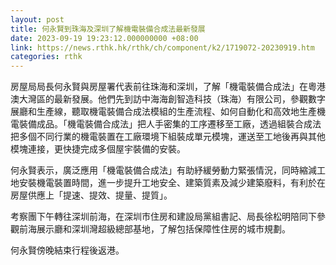 ```yaml
---
layout: post
title: 何永賢到珠海及深圳了解機電裝備合成法最新發展
date: 2023-09-19 19:23:12.000000000 +08:00
link: https://news.rthk.hk/rthk/ch/component/k2/1719072-20230919.htm
categories: rthk
---
```


房屋局局長何永賢與房屋署代表前往珠海和深圳，了解「機電裝備合成法」在粵港澳大灣區的最新發展。他們先到訪中海海創智造科技（珠海）有限公司，參觀數字展廳和生產線，聽取機電裝備合成法模組的生產流程、如何自動化和高效地生產機電裝備成品。「機電裝備合成法」把人手密集的工序遷移至工廠，透過組裝合成法把多個不同行業的機電裝置在工廠環境下組裝成單元模塊，運送至工地後再與其他模塊連接，更快捷完成多個屋宇裝備的安裝。
 
何永賢表示，廣泛應用「機電裝備合成法」有助紓緩勞動力緊張情況，同時縮減工地安裝機電裝置時間，進一步提升工地安全、建築質素及減少建築廢料，有利於在房屋供應上「提速、提效、提量、提質」。
 
考察團下午轉往深圳前海，在深圳市住房和建設局黨組書記、局長徐松明陪同下參觀前海展示廳和深圳灣超級總部基地，了解包括保障性住房的城市規劃。
 
何永賢傍晚結束行程後返港。
